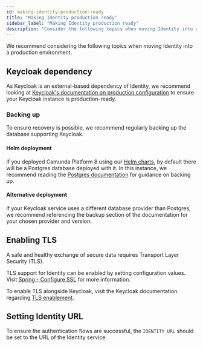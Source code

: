 ```yaml
---
id: making-identity-production-ready
title: "Making Identity production ready"
sidebar_label: "Making Identity production ready"
description: "Consider the following topics when moving Identity into a production environment."
---
```


We recommend considering the following topics when moving Identity into a production environment.

## Keycloak dependency

As Keycloak is an external-based dependency of Identity, we recommend looking at
[Keycloak's documentation on production configuration](https://www.keycloak.org/server/configuration-production) to
ensure your Keycloak instance is production-ready.

### Backing up

To ensure recovery is possible, we recommend regularly backing up the database supporting Keycloak.

#### Helm deployment

If you deployed Camunda Platform 8 using our [Helm charts](../../../platform-deployment/helm-kubernetes/overview.md),
by default there will be a Postgres database deployed with it. In this instance, we recommend reading the
[Postgres documentation](https://www.postgresql.org/docs/current/backup.html) for guidance on backing up.

#### Alternative deployment

If your Keycloak service uses a different database provider than Postgres, we recommend
referencing the backup section of the documentation for your chosen provider and version.

## Enabling TLS

A safe and healthy exchange of secure data requires Transport Layer Security (TLS).

TLS support for Identity can be enabled by setting configuration values.
Visit [Spring - Configure SSL](https://docs.spring.io/spring-boot/docs/current/reference/html/howto.html#howto.webserver.configure-ssl)
for more information.

To enable TLS alongside Keycloak, visit the Keycloak documentation regarding [TLS enablement](https://www.keycloak.org/server/enabletls).

## Setting Identity URL

To ensure the authentication flows are successful, the `IDENTITY_URL` should be set to the URL of the Identity service.
